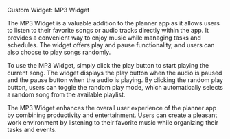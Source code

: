 Custom Widget: MP3 Widget

The MP3 Widget is a valuable addition to the planner app as it allows users to listen to their favorite songs or audio tracks directly within the app. It provides a convenient way to enjoy music while managing tasks and schedules. The widget offers play and pause functionality, and users can also choose to play songs randomly.

To use the MP3 Widget, simply click the play button to start playing the current song. The widget displays the play button when the audio is paused and the pause button when the audio is playing. By clicking the random play button, users can toggle the random play mode, which automatically selects a random song from the available playlist.

The MP3 Widget enhances the overall user experience of the planner app by combining productivity and entertainment. Users can create a pleasant work environment by listening to their favorite music while organizing their tasks and events.